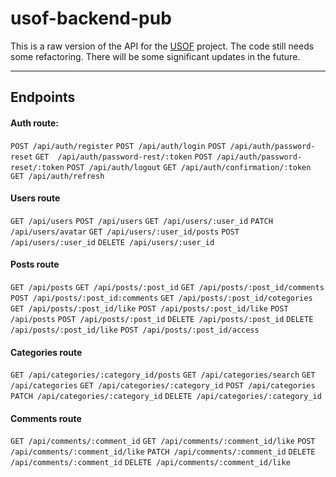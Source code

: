 # usof-backend-pub

This is a raw version of the API for the [USOF](https://github.com/Serg192/usof-front) project. The code still needs some refactoring. There will be some significant updates in the future.

---

## Endpoints

#### Auth route:

`POST /api/auth/register`
`POST /api/auth/login`
`POST /api/auth/password-reset`
`GET  /api/auth/password-rest/:token`
`POST /api/auth/password-reset/:token`
`POST /api/auth/logout`
`GET /api/auth/confirmation/:token`
`GET /api/auth/refresh`

#### Users route

`GET /api/users`
`POST /api/users`
`GET /api/users/:user_id`
`PATCH /api/users/avatar`
`GET /api/users/:user_id/posts`
`POST /api/users/:user_id`
`DELETE /api/users/:user_id`

#### Posts route

`GET /api/posts`
`GET /api/posts/:post_id`
`GET /api/posts/:post_id/comments`
`POST /api/posts/:post_id:comments`
`GET /api/posts/:post_id/cotegories`
`GET /api/posts/:post_id/like`
`POST /api/posts/:post_id/like`
`POST /api/posts`
`POST /api/posts/:post_id`
`DELETE /api/posts/:post_id`
`DELETE /api/posts/:post_id/like`
`POST /api/posts/:post_id/access`

#### Categories route

`GET /api/categories/:category_id/posts`
`GET /api/categories/search`
`GET /api/categories`
`GET /api/categories/:category_id`
`POST /api/categories`
`PATCH /api/categories/:category_id`
`DELETE /api/categories/:category_id`

#### Comments route

`GET /api/comments/:comment_id`
`GET /api/comments/:comment_id/like`
`POST /api/comments/:comment_id/like`
`PATCH /api/comments/:comment_id`
`DELETE /api/comments/:comment_id`
`DELETE /api/comments/:comment_id/like`
